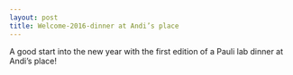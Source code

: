 ```yaml
---
layout: post
title: Welcome-2016-dinner at Andi’s place
---
```

A good start into the new year with the first edition of a Pauli lab dinner at Andi’s place!
